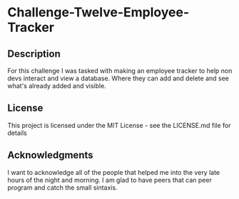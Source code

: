 # Challenge-Twelve-Employee-Tracker

## Description
 For this challenge I was tasked with making an employee tracker to help non devs interact and view a database. Where they can add and delete and see what's already added and visible.

## License

This project is licensed under the MIT License - see the LICENSE.md file for details

## Acknowledgments
I want to acknowledge all of the people that helped me into the very late hours of the night and morning. I am glad to have peers that can peer program and catch the small sintaxis. 
